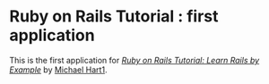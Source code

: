 # Ruby on Rails Tutorial : first application

This is the first application for 
[*Ruby on Rails Tutorial: Learn Rails by Example*](http://railstutorial.org/)
by [Michael Hart1](http://michaelhart1.com/).
